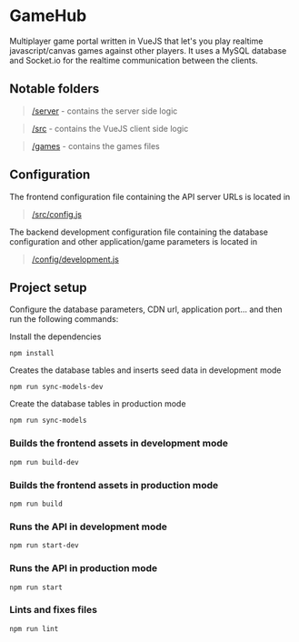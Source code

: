 # GameHub

Multiplayer game portal written in VueJS that let's you play realtime javascript/canvas games against other players.
It uses a MySQL database and Socket.io for the realtime communication between the clients.

## Notable folders

> [/server](https://github.com/gryp17/game-hub/blob/master/server) - contains the server side logic

> [/src](https://github.com/gryp17/game-hub/blob/master/src) - contains the VueJS client side logic

> [/games](https://github.com/gryp17/game-hub/blob/master/games) - contains the games files

## Configuration
The frontend configuration file containing the API server URLs is located in

> [/src/config.js](https://github.com/gryp17/game-hub/blob/master/src/config.js)

The backend development configuration file containing the database configuration and other application/game parameters is located in

> [/config/development.js](https://github.com/gryp17/game-hub/blob/master/server/config/development.js)

## Project setup
Configure the database parameters, CDN url, application port... and then run the following commands:

Install the dependencies
```
npm install
```

Creates the database tables and inserts seed data in development mode
```
npm run sync-models-dev
```

Create the database tables in production mode
```
npm run sync-models
```

### Builds the frontend assets in development mode
```
npm run build-dev
```

### Builds the frontend assets in production mode
```
npm run build
```

### Runs the API in development mode
```
npm run start-dev
```

### Runs the API in production mode
```
npm run start
```

### Lints and fixes files
```
npm run lint
```
